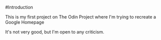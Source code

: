 #Introduction

This is my first project on The Odin Project where I'm trying to recreate a Google Homepage

It's not very good, but I'm open to any criticism.
